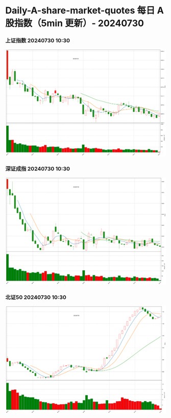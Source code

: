 
# Daily-A-share-market-quotes 每日 A 股指数（5min 更新）- 20240730

### 上证指数 20240730 10:30
![](./fig/2024/7/20240730-sh000001.png)

### 深证成指 20240730 10:30
![](./fig/2024/7/20240730-sz399001.png)

### 北证50 20240730 10:30
![](./fig/2024/7/20240730-bj899050.png)
